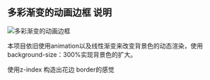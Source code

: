 ## 多彩渐变的动画边框 说明

![多彩渐变的动画边框](http://pela5ecqg.bkt.clouddn.com/WechatIMG33.png)

本项目依旧使用animation以及线性渐变来改变背景色的动态渲染，使用background-size：300%实现背景色的扩大。

使用z-index 构造出花边 border的感觉
